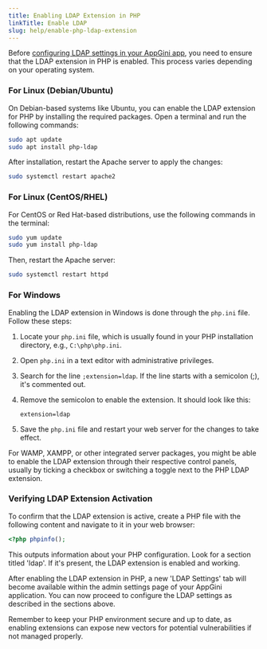 ```yaml
---
title: Enabling LDAP Extension in PHP
linkTitle: Enable LDAP
slug: help/enable-php-ldap-extension
---
```


Before [configuring LDAP settings in your AppGini app](/appgini/help/ldap-authentication), you need to ensure that the LDAP extension in PHP is enabled. This process varies depending on your operating system.

### For Linux (Debian/Ubuntu)

On Debian-based systems like Ubuntu, you can enable the LDAP extension for PHP by installing the required packages. Open a terminal and run the following commands:

```bash
sudo apt update
sudo apt install php-ldap
```

After installation, restart the Apache server to apply the changes:

```bash
sudo systemctl restart apache2
```

### For Linux (CentOS/RHEL)

For CentOS or Red Hat-based distributions, use the following commands in the terminal:

```bash
sudo yum update
sudo yum install php-ldap
```

Then, restart the Apache server:

```bash
sudo systemctl restart httpd
```

### For Windows

Enabling the LDAP extension in Windows is done through the `php.ini` file. Follow these steps:

1.  Locate your `php.ini` file, which is usually found in your PHP installation directory, e.g., `C:\php\php.ini`.
2.  Open `php.ini` in a text editor with administrative privileges.
3.  Search for the line `;extension=ldap`. If the line starts with a semicolon (;), it's commented out.
4.  Remove the semicolon to enable the extension. It should look like this:
    
    ```
    extension=ldap
    ```
    
5.  Save the `php.ini` file and restart your web server for the changes to take effect.

For WAMP, XAMPP, or other integrated server packages, you might be able to enable the LDAP extension through their respective control panels, usually by ticking a checkbox or switching a toggle next to the PHP LDAP extension.

### Verifying LDAP Extension Activation

To confirm that the LDAP extension is active, create a PHP file with the following content and navigate to it in your web browser:

```php
<?php phpinfo();
```

This outputs information about your PHP configuration. Look for a section titled 'ldap'. If it's present, the LDAP extension is enabled and working.

After enabling the LDAP extension in PHP, a new 'LDAP Settings' tab will become available within the admin settings page of your AppGini application. You can now proceed to configure the LDAP settings as described in the sections above.

Remember to keep your PHP environment secure and up to date, as enabling extensions can expose new vectors for potential vulnerabilities if not managed properly.
